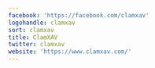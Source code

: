 ```yaml
---
facebook: 'https://facebook.com/clamxav'
logohandle: clamxav
sort: clamxav
title: ClamXAV
twitter: clamxav
website: 'https://www.clamxav.com/'
---
```


